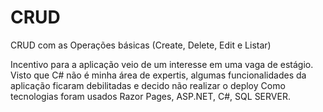 # CRUD
CRUD com as Operações básicas (Create, Delete, Edit e Listar)

Incentivo para a aplicação veio de um interesse em uma vaga de estágio.
Visto que C# não é minha área de expertis, algumas funcionalidades da aplicação ficaram debilitadas e decido não realizar o 
deploy
Como tecnologias foram usados Razor Pages, ASP.NET, C#, SQL SERVER.
